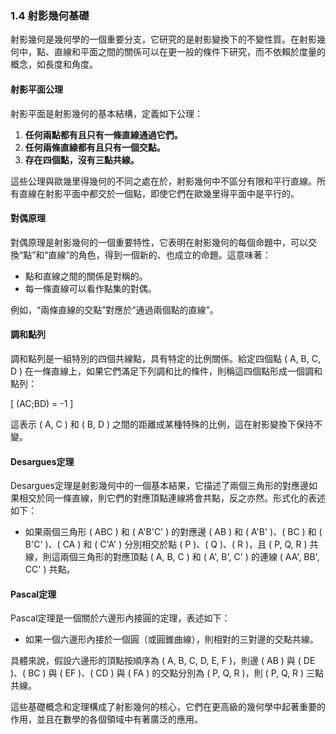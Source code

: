 ### 1.4 射影幾何基礎

射影幾何是幾何學的一個重要分支，它研究的是射影變換下的不變性質。在射影幾何中，點、直線和平面之間的關係可以在更一般的條件下研究，而不依賴於度量的概念，如長度和角度。

#### 射影平面公理
射影平面是射影幾何的基本結構，定義如下公理：

1. **任何兩點都有且只有一條直線通過它們。**
2. **任何兩條直線都有且只有一個交點。**
3. **存在四個點，沒有三點共線。**

這些公理與歐幾里得幾何的不同之處在於，射影幾何中不區分有限和平行直線。所有直線在射影平面中都交於一個點，即使它們在歐幾里得平面中是平行的。

#### 對偶原理
對偶原理是射影幾何的一個重要特性，它表明在射影幾何的每個命題中，可以交換“點”和“直線”的角色，得到一個新的、也成立的命題。這意味著：

- 點和直線之間的關係是對稱的。
- 每一條直線可以看作點集的對偶。

例如，“兩條直線的交點”對應於“通過兩個點的直線”。

#### 調和點列
調和點列是一組特別的四個共線點，具有特定的比例關係。給定四個點 \( A, B, C, D \) 在一條直線上，如果它們滿足下列調和比的條件，則稱這四個點形成一個調和點列：

\[
(AC;BD) = -1
\]

這表示 \( A, C \) 和 \( B, D \) 之間的距離成某種特殊的比例，這在射影變換下保持不變。

#### Desargues定理
Desargues定理是射影幾何中的一個基本結果，它描述了兩個三角形的對應邊如果相交於同一條直線，則它們的對應頂點連線將會共點，反之亦然。形式化的表述如下：

- 如果兩個三角形 \( ABC \) 和 \( A'B'C' \) 的對應邊 \( AB \) 和 \( A'B' \)、\( BC \) 和 \( B'C' \)、\( CA \) 和 \( C'A' \) 分別相交於點 \( P \)、\( Q \)、\( R \)，且 \( P, Q, R \) 共線，則這兩個三角形的對應頂點 \( A, B, C \) 和 \( A', B', C' \) 的連線 \( AA', BB', CC' \) 共點。

#### Pascal定理
Pascal定理是一個關於六邊形內接圓的定理，表述如下：

- 如果一個六邊形內接於一個圓（或圓錐曲線），則相對的三對邊的交點共線。

具體來說，假設六邊形的頂點按順序為 \( A, B, C, D, E, F \)，則邊 \( AB \) 與 \( DE \)、\( BC \) 與 \( EF \)、\( CD \) 與 \( FA \) 的交點分別為 \( P, Q, R \)，則 \( P, Q, R \) 三點共線。

這些基礎概念和定理構成了射影幾何的核心，它們在更高級的幾何學中起著重要的作用，並且在數學的各個領域中有著廣泛的應用。